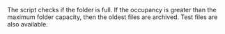 The script checks if the folder is full. If the occupancy is greater than the maximum folder capacity, then the oldest files are archived. Test files are also available.
